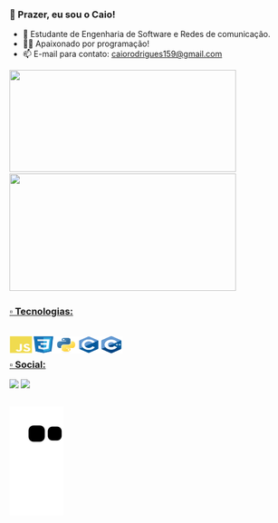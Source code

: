 ### 🙋 Prazer, eu sou o Caio!

- 📖 Estudante de Engenharia de Software e Redes de comunicação.
- 🧑‍💻 Apaixonado por programação!
- 📫 E-mail para contato: caiorodrigues159@gmail.com

<div align="left">
  <a href="https://github.com/CaioRod41">
  <img height="180em" width="400em" src="https://github-readme-stats.vercel.app/api?username=CaioRod41&show_icons=true&theme=dark&include_all_commits=true&count_private=true"/>
  <img height="207em" width="400em" src="https://github-readme-stats.vercel.app/api/top-langs/?username=CaioRod41&layout=compact&langs_count=7&theme=dark"/>
</div>

### ▫️ Tecnologias:
  <div style="display: inline_block"><br>
  
  <img align="left" alt="Caio-Js" height="30" width="40" src="https://raw.githubusercontent.com/devicons/devicon/master/icons/javascript/javascript-plain.svg">
  <img align="left" alt="Caio-CSS" height="30" width="40" src="https://raw.githubusercontent.com/devicons/devicon/master/icons/css3/css3-original.svg">
  <img align="left" alt="Caio-Python" height="30" width="40" src="https://raw.githubusercontent.com/devicons/devicon/master/icons/python/python-original.svg">
  <img align="left" alt="Caio-C" height="30" width="40" src="https://raw.githubusercontent.com/devicons/devicon/master/icons/c/c-original.svg">
  <img align="left" alt="Caio-C++" height="30" width="40" src="https://raw.githubusercontent.com/devicons/devicon/master/icons/cplusplus/cplusplus-original.svg">
  <br>
  </div>
   
   ### ▫️ Social:
   
   <div>
    <a href="https://www.linkedin.com/in/caiorl/" target="_blank"><img src="https://img.shields.io/badge/-LinkedIn-%230077B5?style=for-the-badge&logo=linkedin&logoColor=white" target="_blank"></a> 
   <a href = "mailto:caiorodrigues159@gmail.com"><img src="https://img.shields.io/badge/-Gmail-%23333?style=for-the-badge&logo=gmail&logoColor=white" target="_blank"></a>
   
   </div>
   
  ##
  
  <div>
    
  ![Snake animation](https://github.com/CaioRod41/CaioRod41/blob/output/github-contribution-grid-snake.svg)
    
  </div>

   
  

